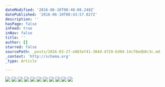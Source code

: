 ```yaml
---
dateModified: '2016-06-10T00:40:08.248Z'
datePublished: '2016-06-10T00:43:57.027Z'
description: ''
hasPage: false
inFeed: true
inNav: false
title: ''
author: []
starred: false
sourcePath: _posts/2016-03-27-e083ef41-304d-4729-b30d-14cf0edb0c3c.md
_context: 'http://schema.org'
_type: Article

---
```

![](https://the-grid-user-content.s3-us-west-2.amazonaws.com/94e47704-65a1-4913-ba70-6f5a04b278c0.jpg)
![](https://the-grid-user-content.s3-us-west-2.amazonaws.com/8268129b-af30-403f-8a28-002a95c900a1.jpg)
![](https://the-grid-user-content.s3-us-west-2.amazonaws.com/b831e749-3ff1-417a-a6ec-4db3ea87f96a.jpg)
![](https://the-grid-user-content.s3-us-west-2.amazonaws.com/3a458b76-1f38-4b02-96ba-dce342e04cff.jpg)
![](https://the-grid-user-content.s3-us-west-2.amazonaws.com/7af6d5fe-4eed-4531-84ef-8094edd50fdc.jpg)
![](https://the-grid-user-content.s3-us-west-2.amazonaws.com/dc3e6b98-e46b-4f66-8e69-04fa258df4e3.jpg)
![](https://the-grid-user-content.s3-us-west-2.amazonaws.com/fb4fd36c-ae9c-4888-b56c-304f43d81af2.jpg)
![](https://the-grid-user-content.s3-us-west-2.amazonaws.com/6d2b75a5-7181-4147-834f-6a88d5f325bd.jpg)
![](https://s3-us-west-2.amazonaws.com/the-grid-img/p/aa9b18a39aaa8d6a978bab5a52c220c29ddd663b.jpg)
![](https://s3-us-west-2.amazonaws.com/the-grid-img/p/460dbecd7b9c03f46541366e4dbc8603f0ec94a4.jpg)
![](https://s3-us-west-2.amazonaws.com/the-grid-img/p/c7b1582beeb5fa6413a7f0c5268bb9993acdf02e.jpg)